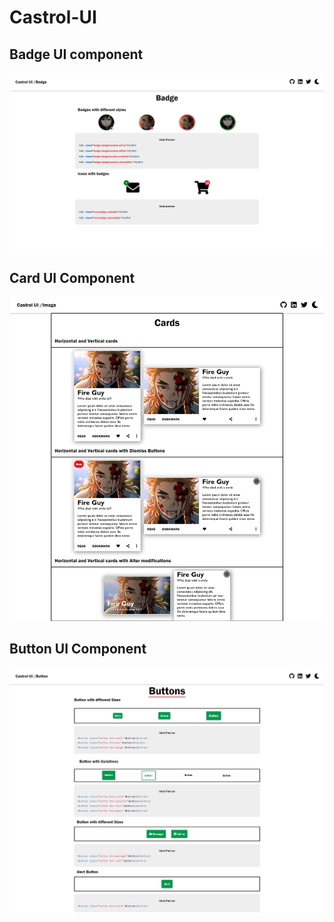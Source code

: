 # Castrol-UI
## Badge UI component
![Badge-ScreenShot](https://github.com/HrishikeshMahalle/Castrol-UI/blob/CBB/Screenshot%20(663).png)
## Card UI Component
![Card UI Component](https://github.com/HrishikeshMahalle/Castrol-UI/blob/CBB/Web%20capture_6-2-2022_213814_.jpeg)
## Button UI Component
![Card UI Component](https://github.com/HrishikeshMahalle/Castrol-UI/blob/CBB/Web%20capture_6-2-2022_213632_.jpeg)

